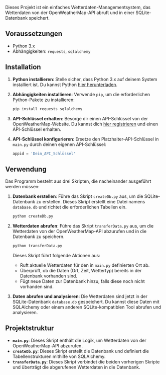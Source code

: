 Dieses Projekt ist ein einfaches Wetterdaten-Managementsystem, das Wetterdaten von der OpenWeatherMap-API abruft und in einer SQLite-Datenbank speichert. 

## Voraussetzungen

- Python 3.x
- Abhängigkeiten: `requests`, `sqlalchemy`

## Installation

1. **Python installieren**: Stelle sicher, dass Python 3.x auf deinem System installiert ist. Du kannst Python [hier herunterladen](https://www.python.org/downloads/).

2. **Abhängigkeiten installieren**: Verwende `pip`, um die erforderlichen Python-Pakete zu installieren:

    ```bash
    pip install requests sqlalchemy
    ```

3. **API-Schlüssel erhalten**: Besorge dir einen API-Schlüssel von der OpenWeatherMap-Website. Du kannst dich [hier registrieren](https://home.openweathermap.org/users/sign_up) und einen API-Schlüssel erhalten.

4. **API-Schlüssel konfigurieren**: Ersetze den Platzhalter-API-Schlüssel in `main.py` durch deinen eigenen API-Schlüssel:

    ```python
    appid = 'Dein_API_Schlüssel'
    ```

## Verwendung

Das Programm besteht aus drei Skripten, die nacheinander ausgeführt werden müssen:

1. **Datenbank erstellen**: Führe das Skript `createDb.py` aus, um die SQLite-Datenbank zu erstellen. Dieses Skript erstellt eine Datei namens `database.db` und richtet die erforderlichen Tabellen ein.

    ```bash
    python createDb.py
    ```

2. **Wetterdaten abrufen**: Führe das Skript `transferData.py` aus, um die Wetterdaten von der OpenWeatherMap-API abzurufen und in die Datenbank zu speichern.

    ```bash
    python transferData.py
    ```

    Dieses Skript führt folgende Aktionen aus:
    - Ruft aktuelle Wetterdaten für den in `main.py` definierten Ort ab.
    - Überprüft, ob die Daten (Ort, Zeit, Wettertyp) bereits in der Datenbank vorhanden sind.
    - Fügt neue Daten zur Datenbank hinzu, falls diese noch nicht vorhanden sind.

3. **Daten abrufen und analysieren**: Die Wetterdaten sind jetzt in der SQLite-Datenbank `database.db` gespeichert. Du kannst diese Daten mit SQLAlchemy oder einem anderen SQLite-kompatiblen Tool abrufen und analysieren.

## Projektstruktur

- **`main.py`**: Dieses Skript enthält die Logik, um Wetterdaten von der OpenWeatherMap-API abzurufen.
- **`createDb.py`**: Dieses Skript erstellt die Datenbank und definiert die Tabellenstrukturen mithilfe von SQLAlchemy.
- **`transferData.py`**: Dieses Skript verbindet die beiden vorherigen Skripte und überträgt die abgerufenen Wetterdaten in die Datenbank.


